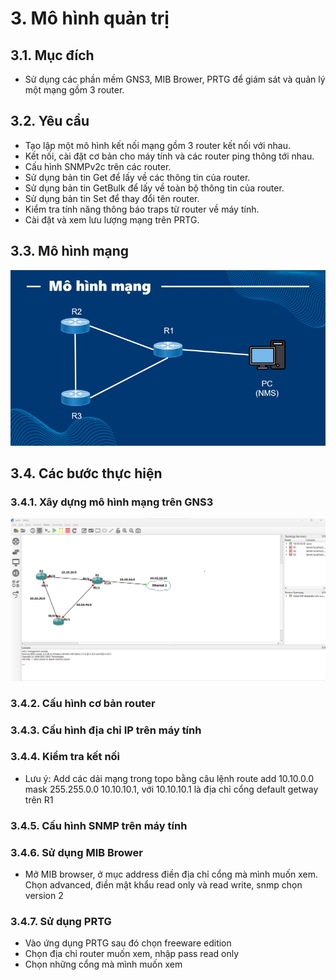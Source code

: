 # 3. Mô hình quản trị
## 3.1.	Mục đích
* Sử dụng các phần mềm GNS3, MIB Brower, PRTG để giám sát và quản lý một mạng gồm 3 router.
## 3.2.	Yêu cầu
*	Tạo lập một mô hình kết nối mạng gồm 3 router kết nối với nhau.
*	Kết nối, cài đặt cơ bản cho máy tính và các router ping thông tới nhau.
*	Cấu hình SNMPv2c trên các router.
*	Sử dụng bản tin Get để lấy về các thông tin của router.
*	Sử dụng bản tin GetBulk để lấy về toàn bộ thông tin của router.
*	Sử dụng bản tin Set để thay đổi tên router.
*	Kiểm tra tính năng thông báo traps từ router về máy tính.
*	Cài đặt và xem lưu lượng mạng trên PRTG.
## 3.3.	Mô hình mạng
![Mô hình mạng](3.png)
## 3.4. Các bước thực hiện
### 3.4.1.	Xây dựng mô hình mạng trên GNS3
![Mô hình mạng](4.png)
### 3.4.2. Cấu hình cơ bản router
### 3.4.3. Cấu hình địa chỉ IP trên máy tính
### 3.4.4. Kiểm tra kết nối
* Lưu ý: Add các dải mạng trong topo bằng câu lệnh route add 10.10.0.0 mask 255.255.0.0 10.10.10.1, với 10.10.10.1 là địa chỉ cổng default getway trên R1
### 3.4.5.	Cấu hình SNMP trên máy tính
### 3.4.6.	Sử dụng MIB Brower
* Mở MIB browser, ở mục address điền địa chỉ cổng mà mình muốn xem. Chọn advanced, điền mật khẩu read only và read write, snmp chọn version 2
### 3.4.7.	Sử dụng PRTG
* Vào ứng dụng PRTG sau đó chọn freeware edition
* Chọn địa chỉ router muốn xem, nhập pass read only
* Chọn những cổng mà mình muốn xem




